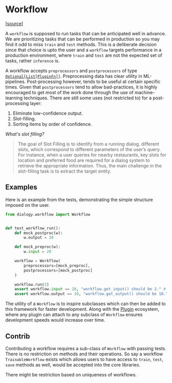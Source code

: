 # Workflow

[[source](../../dialogy/workflow/__init__.py)]

A `workflow` is supposed to run tasks that can be anticipated well in advance. We are prioritizing tasks that can be performed in production
so you may find it odd to miss `train` and `test` methods. This is a deliberate decision since that choice is upto the user and a `workflow` 
targets performance in a production environment, where `train` and `test` are not the expected set of tasks, rather `inference` is.

A workflow accepts `preprocessors` and `postprocessors` of type [`Optional[List[PluginFn]]`](../../dialogy/types/plugins/__init__.py). Preprocessing data has clear utility in ML-pipelines. Post-processing however, tends to be useful at certain specific times. Given that `postprocessors` tend to allow bad-practices, it is highly encouraged to get most of the work done through the use of machine-learning techniques. There are still some uses (not restricted to) for a post-processing layer:

1. Eliminate low-confidence output.
2. Slot-filling.
3. Sorting items by order of confidence.

_What's slot filling?_

> The goal of Slot Filling is to identify from a running dialog, different slots, which correspond to different parameters of the user’s query. For instance, when a user queries for nearby restaurants, key slots for location and preferred food are required for a dialog system to retrieve the appropriate information. Thus, the main challenge in the slot-filling task is to extract the target entity.


## Examples

Here is an example from the tests, demonstrating the simple structure imposed on the user.
```python
from dialogy.workflow import Workflow


def test_workflow_run():
    def mock_postproc(w):
        w.output = 10

    def mock_preproc(w):
        w.input = 20

    workflow = Workflow(
        preprocessors=[mock_preproc],
        postprocessors=[mock_postproc]
    )

    workflow.run(2)
    assert workflow.input == 20, "workflow.get_input() should be 2." # ✅
    assert workflow.output == 10, "workflow.get_output() should be 10." # ✅
```

The utility of a `Workflow` is to inspire subclasses which can then be added to this framework for faster development. Along with the [Plugin](../plugins/README.md) ecosystem, where any plugin can attach to any subclass of `Workflow` ensures development speeds would increase over time.

## Contrib
Contributing a workflow requires a sub-class of `Workflow` with passing tests. There is no restriction on methods and their operations. 
So say a workflow `TrainableWorkflow` exists which allows users to have access to `train`, `test`, `save` methods as well, would be accepted 
into the core libraries.

There might be restriction based on uniqueness of workflows.
